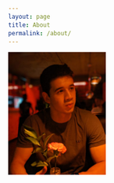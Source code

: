 ```yaml
---
layout: page
title: About
permalink: /about/
---
```

<img src="/assets/img/Khoki Whatsapp photo crpd.jpeg" width ='200' height='250'>
